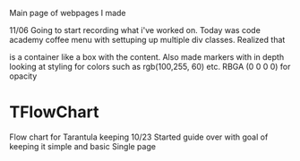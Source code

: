 Main page of webpages I made


11/06 
Going to start recording what i've worked on. Today was code academy coffee menu with settuping up multiple div classes.
Realized that <div> is a container like a box with the content. Also made markers with in depth looking at styling for colors such as rgb(100,255, 60) etc. RBGA (0 0 0 0) for opacity


# TFlowChart
Flow chart for Tarantula keeping
10/23 Started guide over with goal of keeping it simple and basic
Single page
